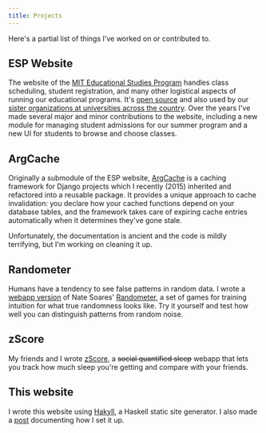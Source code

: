 ```yaml
---
title: Projects
---
```


Here's a partial list of things I've worked on or contributed to.

## ESP Website

The website of the [MIT Educational Studies Program](https://esp.mit.edu) handles class scheduling, student registration, and many other logistical aspects of running our educational programs. It's [open source](https://github.com/learning-unlimited/ESP-Website) and also used by our [sister organizations at universities across the country](http://learningu.org/). Over the years I've made several major and minor contributions to the website, including a new module for managing student admissions for our summer program and a new UI for students to browse and choose classes.

## ArgCache

Originally a submodule of the ESP website, [ArgCache](https://github.com/luanthe/django-argcache) is a caching framework for Django projects which I recently (2015) inherited and refactored into a reusable package.
It provides a unique approach to cache invalidation: you declare how your cached functions depend on your database tables, and the framework takes care of expiring cache entries automatically when it determines they've gone stale.

Unfortunately, the documentation is ancient and the code is mildly terrifying, but I'm working on cleaning it up.

## Randometer

Humans have a tendency to see false patterns in random data. I wrote a [webapp version](http://web.mit.edu/lua/Public/randometer/) of Nate Soares' [Randometer](http://mindingourway.com/randometer/), a set of games for training intuition for what true randomness looks like. Try it yourself and test how well you can distinguish patterns from random noise.

## zScore

My friends and I wrote [zScore](https://zscore.mit.edu), a ~~social quantified sleep~~ webapp that lets you track how much sleep you're getting and compare with your friends.

## This website

I wrote this website using [Hakyll](http://jaspervdj.be/hakyll/), a Haskell static site generator. I also made a [post](/posts/2015-01-06-site-setup.html) documenting how I set it up.
